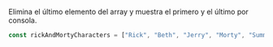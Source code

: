 Elimina el último elemento del array y muestra el primero y el último por consola.
```js
const rickAndMortyCharacters = ["Rick", "Beth", "Jerry", "Morty", "Summer", "Lapiz Lopez"];
```